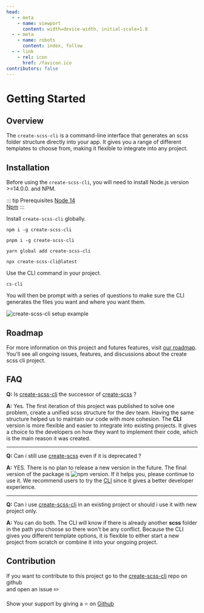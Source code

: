 ```yaml
---
head:
  - - meta
    - name: viewport
      content: width=device-width, initial-scale=1.0
  - - meta
    - name: robots
      content: index, follow
  - - link
    - rel: icon
      href: /favicon.ico
contributors: false
---
```


# Getting Started

## Overview

The `create-scss-cli` is a command-line interface that generates an scss folder structure directly into your app. It gives you a range of different templates to choose from, making it flexible to integrate into any project.

## Installation
Before using the `create-scss-cli`, you will need to install Node.js version >=14.0.0. and NPM.

::: tip Prerequisites
[Node 14](https://nodejs.org/en/) <br>
[Npm](https://www.npmjs.com)
:::


Install `create-scss-cli` globally.

<CodeGroup>
  <CodeGroupItem title="NPM" active>

```sh:no-line-numbers
npm i -g create-scss-cli
```

  </CodeGroupItem>
  
  <CodeGroupItem title="PNPM">

```sh:no-line-numbers
pnpm i -g create-scss-cli
```

  </CodeGroupItem>

  <CodeGroupItem title="YARN">

```sh:no-line-numbers
yarn global add create-scss-cli
```

  </CodeGroupItem>

  <CodeGroupItem title="NPX">

```sh:no-line-numbers
npx create-scss-cli@latest
```

  </CodeGroupItem>
</CodeGroup>

Use the CLI command in your project.

```sh:no-line-numbers
cs-cli
```

You will then be prompt with a series of questions to make sure the CLI generates the files you want and where you want them.

<img src="https://res.cloudinary.com/mdaraize/image/upload/v1632598329/create-scss-cli/carbon-cli_dvcu4y.png" alt="create-scss-cli setup example">


## Roadmap

For more information on this project and futures features, visit [our roadmap](https://github.com/maximedaraize/create-scss-cli/projects/1). You'll see all ongoing issues, features, and discussions about the create scss cli project.

## FAQ

**Q:** Is [create-scss-cli](https://www.npmjs.com/package/create-scss-cli) the successor of [create-scss](https://www.npmjs.com/package/create-scss) ?

**A:** Yes. The first iteration of this project was published to solve one problem, create a unified scss structure for the dev team. Having the same structure helped us to maintain our code with more cohesion. The **CLI** version is more flexible and easier to integrate into existing projects. It gives a choice to the developers on how they want to implement their code, which is the main reason it was created.

<hr>

**Q:** Can i still use [create-scss](https://www.npmjs.com/package/create-scss) even if it is deprecated ?

**A:** YES. There is no plan to release a new version in the future. The final version of the package is ![npm version](https://img.shields.io/npm/v/create-scss). If it helps you, please continue to use it. We recommend users to try the [CLI](https://www.npmjs.com/package/create-scss-cli) since it gives a better developer experience.

<hr>

**Q:** Can i use [create-scss-cli](https://www.npmjs.com/package/create-scss-cli) in an existing project or should i use it with new project only.

**A:** You can do both. The CLI will know if there is already another **scss** folder in the path you choose so there won't be any conflict. Because the CLI gives you different template options, it is flexible to either start a new project from scratch or combine it into your ongoing project.


## Contribution

If you want to contribute to this project go to the [create-scss-cli](https://github.com/maximedaraize/create-scss-cli/issues) repo on github <br> and open an issue ✏️

Show your support by giving a ⭐️ on [Github](https://github.com/maximedaraize/create-scss-cli)